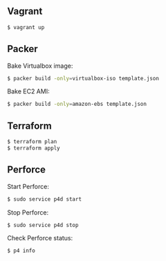 ## Vagrant

```sh
$ vagrant up
```

## Packer

Bake Virtualbox image:

```sh
$ packer build -only=virtualbox-iso template.json
```

Bake EC2 AMI:

```sh
$ packer build -only=amazon-ebs template.json
```

## Terraform

```sh
$ terraform plan
$ terraform apply
```

## Perforce

Start Perforce:

```sh
$ sudo service p4d start

```

Stop Perforce:

```sh
$ sudo service p4d stop

```

Check Perforce status:

```sh
$ p4 info
```
